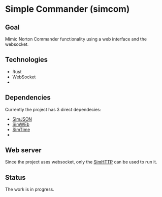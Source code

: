 # Simple Commander (simcom)

## Goal
Mimic Norton Commander functionality using a  web interface and the websocket.

## Technologies
- Rust
- WebSocket
- 

## Dependencies
Currently the project has 3 direct dependecies:

- [SimJSON](https://github.com/vernisaz/simjson)
- [SimWEb](https://github.com/vernisaz/simweb)
- [SimTime](https://github.com/vernisaz/simtime)
-

## Web server
Since the project uses websocket, only the [SimHTTP](https://github.com/vernisaz/simhttp) can be used to run it.

## Status
The work is in progress.
